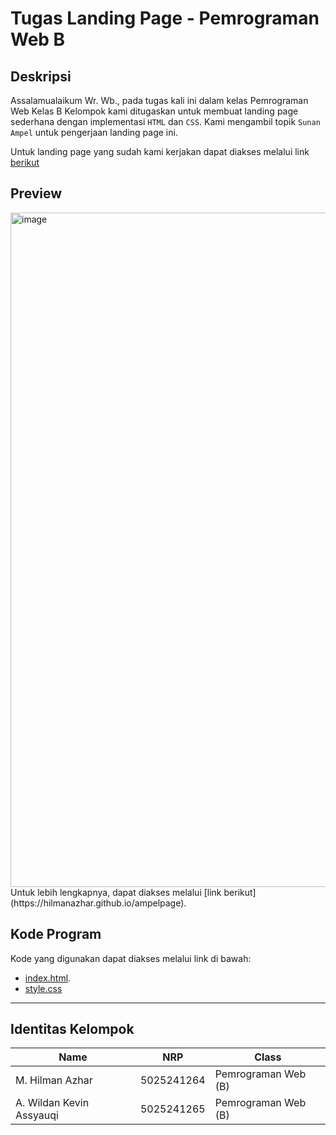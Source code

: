 # Tugas Landing Page - Pemrograman Web B

## Deskripsi
Assalamualaikum Wr. Wb., pada tugas kali ini dalam kelas Pemrograman Web Kelas B 
Kelompok kami ditugaskan untuk membuat landing page sederhana dengan implementasi `HTML` dan `CSS`. Kami mengambil topik `Sunan Ampel` untuk pengerjaan landing page ini.

Untuk landing page yang sudah kami kerjakan dapat diakses melalui link [berikut](https://hilmanazhar.github.io/ampelpage)

## Preview
<img width="1919" height="1079" alt="image" src="https://github.com/user-attachments/assets/a426ea1e-3b41-491a-a558-7122355eafd6" />
Untuk lebih lengkapnya, dapat diakses melalui [link berikut](https://hilmanazhar.github.io/ampelpage).

## Kode Program
Kode yang digunakan dapat diakses melalui link di bawah:
- [index.html](code/index.html).
- [style.css](code/style.css)

---
## Identitas Kelompok
| Name | NRP | Class |
| ---- | --- | ----- |
| M. Hilman Azhar  | 5025241264 | Pemrograman Web (B) |
| A. Wildan Kevin Assyauqi  | 5025241265 | Pemrograman Web (B) |
